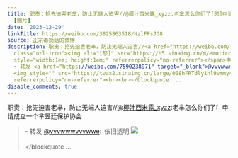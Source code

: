 ```yaml
---
title: 职责：抢先迫害老芈，防止无端人迫害//@椰汁西米露_xyzz:老芈怎么你们了[怒]申请成立一个芈昱廷保护协会 - 转发 @vvvwwwvvvwwe:&ensp;依旧透明
  [图片]
date: '2023-12-29'
linkTitle: https://weibo.com/3825863518/NzlFFsJG8
source: 正宗毒奶菇的微博
description: 职责：抢先迫害老芈，防止无端人迫害//<a href="https://weibo.com/n/%E6%A4%B0%E6%B1%81%E8%A5%BF%E7%B1%B3%E9%9C%B2_xyzz">@椰汁西米露_xyzz</a>:老芈怎么你们了<span
  class="url-icon"><img alt="[怒]" src="https://h5.sinaimg.cn/m/emoticon/icon/default/d_nu-0ddf642bed.png"
  style="width:1em; height:1em;" referrerpolicy="no-referrer"></span>申请成立一个芈昱廷保护协会<br><blockquote>
  - 转发 <a href="https://weibo.com/7590238971" target="_blank">@vvvwwwvvvwwe</a>: 依旧透明
  <img style="" src="https://tvax2.sinaimg.cn/large/008hFRTdly1hl9vmmy474j30qw0zsgpe.jpg"
  referrerpolicy="no-referrer"><br><br></blockquote ...
disable_comments: true
---
```

职责：抢先迫害老芈，防止无端人迫害//<a href="https://weibo.com/n/%E6%A4%B0%E6%B1%81%E8%A5%BF%E7%B1%B3%E9%9C%B2_xyzz">@椰汁西米露_xyzz</a>:老芈怎么你们了<span class="url-icon"><img alt="[怒]" src="https://h5.sinaimg.cn/m/emoticon/icon/default/d_nu-0ddf642bed.png" style="width:1em; height:1em;" referrerpolicy="no-referrer"></span>申请成立一个芈昱廷保护协会<br><blockquote> - 转发 <a href="https://weibo.com/7590238971" target="_blank">@vvvwwwvvvwwe</a>: 依旧透明 <img style="" src="https://tvax2.sinaimg.cn/large/008hFRTdly1hl9vmmy474j30qw0zsgpe.jpg" referrerpolicy="no-referrer"><br><br></blockquote ...